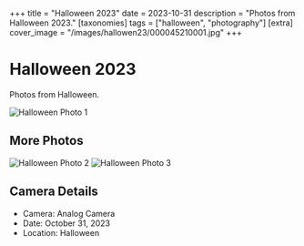 +++
title = "Halloween 2023"
date = 2023-10-31
description = "Photos from Halloween 2023."
[taxonomies]
tags = ["halloween", "photography"]
[extra]
cover_image = "/images/hallowen23/000045210001.jpg"
+++

# Halloween 2023

Photos from Halloween.

![Halloween Photo 1](/images/hallowen23/000045210001.jpg)

## More Photos

![Halloween Photo 2](/images/hallowen23/000045210002.jpg)
![Halloween Photo 3](/images/hallowen23/000045210003.jpg)

## Camera Details

- Camera: Analog Camera
- Date: October 31, 2023
- Location: Halloween


